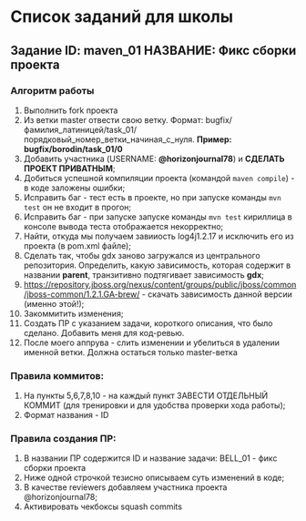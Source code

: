 # Список заданий для школы

## Задание ID: maven_01 НАЗВАНИЕ: Фикс сборки проекта

### Алгоритм работы

1) Выполнить fork проекта
4) Из ветки master отвести свою ветку. Формат: bugfix/фамилия_латиницей/task_01/порядковый_номер_ветки_начиная_с_нуля. **Пример: bugfix/borodin/task_01/0**
5) Добавить участника (USERNAME: **@horizonjournal78**) и **СДЕЛАТЬ ПРОЕКТ ПРИВАТНЫМ**;
6) Добиться успешной компиляции проекта (командой `maven compile`) - в коде заложены ошибки; 
7) Исправить баг - тест есть в проекте, но при запуске команды `mvn test` он не входит в прогон; 
8) Исправить баг - при запуске запуске команды `mvn test` кириллица в консоле вывода теста отображается некорректно; 
9) Найти, откуда мы получаем завииость log4j1.2.17 и исключить его из проекта (в pom.xml файле); 
10) Сделать так, чтобы gdx заново загружался из центрального репозитория. Определить, какую зависимость, которая содержит в названии **parent**, транзитивно подтягивает зависимость **gdx**;
11) https://repository.jboss.org/nexus/content/groups/public/jboss/common/jboss-common/1.2.1.GA-brew/ - скачать зависимость данной версии (именно этой!); 
12) Закоммитить изменения;
13) Создать ПР с указанием задачи, короткого описания, что было сделано. Добавить меня для код-ревью.
14) После моего аппрува - слить изменении и убелиться в удалении именной ветки. Должна остаться только master-ветка

### Правила коммитов:
1) На пункты 5,6,7,8,10 - на каждый пункт ЗАВЕСТИ ОТДЕЛЬНЫЙ КОММИТ (для тренировки и для удобства проверки хода работы);
2) Формат названия - ID

### Правила создания ПР:
1) В названии ПР содержится ID и название задачи: BELL_01 - фикс сборки проекта
2) Ниже одной строчкой тезисно описываем суть изменений в коде;
3) В качестве reviewers добавляем участника проекта @horizonjournal78;
4) Активировать чекбоксы squash commits
